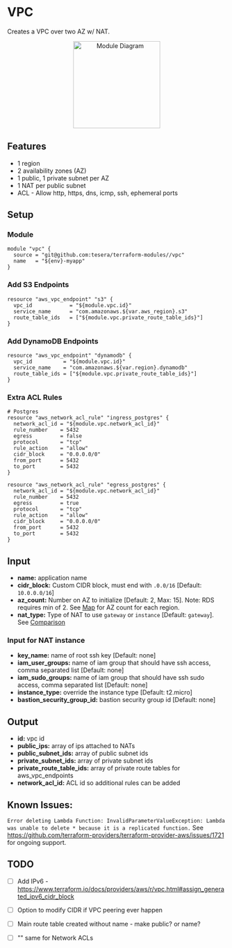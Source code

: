 # VPC
Creates a VPC over two AZ w/ NAT.

<div align="center">
  <a href="http://gordonfoundation.ca"><img src="https://raw.githubusercontent.com/tesera/terraform-modules/master/vpc/diagram.png?token=&sanitize=true" alt="Module Diagram" width="200"></a>
</div>

## Features
- 1 region
- 2 availability zones (AZ)
- 1 public, 1 private subnet per AZ
- 1 NAT per public subnet
- ACL - Allow http, https, dns, icmp, ssh, ephemeral ports

## Setup

### Module

```hcl-terraform
module "vpc" {
  source = "git@github.com:tesera/terraform-modules//vpc"
  name   = "${env}-myapp"
}
```

### Add S3 Endpoints
```hcl-terraform
resource "aws_vpc_endpoint" "s3" {
  vpc_id            = "${module.vpc.id}"
  service_name      = "com.amazonaws.${var.aws_region}.s3"
  route_table_ids   = ["${module.vpc.private_route_table_ids}"]
}
```

### Add DynamoDB Endpoints
```hcl-terraform
resource "aws_vpc_endpoint" "dynamodb" {
  vpc_id          = "${module.vpc.id}"
  service_name    = "com.amazonaws.${var.region}.dynamodb"
  route_table_ids = ["${module.vpc.private_route_table_ids}"]
}
```

### Extra ACL Rules
```hcl-terraform
# Postgres
resource "aws_network_acl_rule" "ingress_postgres" {
  network_acl_id = "${module.vpc.network_acl_id}"
  rule_number    = 5432
  egress         = false
  protocol       = "tcp"
  rule_action    = "allow"
  cidr_block     = "0.0.0.0/0"
  from_port      = 5432
  to_port        = 5432
}

resource "aws_network_acl_rule" "egress_postgres" {
  network_acl_id = "${module.vpc.network_acl_id}"
  rule_number    = 5432
  egress         = true
  protocol       = "tcp"
  rule_action    = "allow"
  cidr_block     = "0.0.0.0/0"
  from_port      = 5432
  to_port        = 5432
}
```

## Input
- **name:** application name
- **cidr_block:** Custom CIDR block, must end with `.0.0/16` [Default: `10.0.0.0/16`]
- **az_count:** Number on AZ to initialize [Default: 2, Max: 15]. Note: RDS requires min of 2. See [Map](https://aws.amazon.com/about-aws/global-infrastructure/) for AZ count for each region.
- **nat_type:** Type of NAT to use `gateway` or `instance` [Default: `gateway`]. See [Comparison](https://docs.aws.amazon.com/vpc/latest/userguide/vpc-nat-comparison.html)

### Input for NAT instance
- **key_name:** name of root ssh key [Default: none]
- **iam_user_groups:** name of iam group that should have ssh access, comma separated list [Default: none]
- **iam_sudo_groups:** name of iam group that should have ssh sudo access, comma separated list [Default: none]
- **instance_type:** override the instance type [Default: t2.micro]
- **bastion_security_group_id:** bastion security group id [Default: none]

## Output
- **id:** vpc id
- **public_ips:** array of ips attached to NATs
- **public_subnet_ids:** array of public subnet ids
- **private_subnet_ids:** array of private subnet ids
- **private_route_table_ids:** array of private route tables for aws_vpc_endpoints
- **network_acl_id:** ACL id so additional rules can be added

## Known Issues:
`Error deleting Lambda Function: InvalidParameterValueException: Lambda was unable to delete * because it is a replicated function.` See https://github.com/terraform-providers/terraform-provider-aws/issues/1721 for ongoing support.

## TODO
- [ ] Add IPv6 - https://www.terraform.io/docs/providers/aws/r/vpc.html#assign_generated_ipv6_cidr_block
- [ ] Option to modify CIDR if VPC peering ever happen
- [ ] Main route table created without name - make public? or name?
- [ ] "" same for Network ACLs

